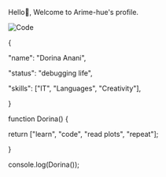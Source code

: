 Hello👋, Welcome to Arime-hue's profile.

![Code](https://img.shields.io/badge/while-True%3A%20learn()-brightgreen?style=for-the-badge&logo=python)

{

  "name": "Dorina Anani",
  
  "status": "debugging life",
  
  "skills": ["IT", "Languages", "Creativity"],
  
}


function Dorina() {

  return ["learn", "code", "read plots", "repeat"];
  
}

console.log(Dorina());
